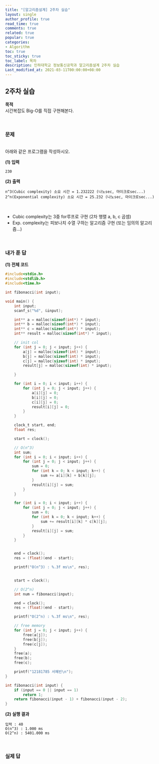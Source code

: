 ```yaml
---
title: "[알고리즘설계] 2주차 실습"
layout: single
author_profile: true
read_time: true
comments: true
related: true
popular: true
categories:
- Algorithm
toc: true
toc_sticky: true
toc_label: 목차
description: 인하대학교 정보통신공학과 알고리즘설계 2주차 실습
Last_modified_at: 2021-03-11T00:00:00+08:00
---
```


## 2주차 실습

**목적**<br>
시간복잡도 Big-O를 직접 구현해본다.

<br>

### 문제
<br>
아래와 같은 프로그램을 작성하시오.<br>

**(1) 입력**
```
230
```

**(2) 출력**
```
n^3(Cubic complexity) 소요 시간 = 1.232222 (나노sec, 마이크로sec...)
2^n(Exponential complexity) 소요 시간 = 25.232 (나노sec, 마이크로sec...)
```

<br>

* Cubic complexity는 3중 for루프로 구현 (2차 행렬 a, b, c 곱셈)
* Exp. complexity는 피보나치 수열 구하는 알고리즘 구현 (또는 임의의 알고리즘...)

<br>

### 내가 푼 답

**(1) 전체 코드**
```c
#include<stdio.h>
#include<stdlib.h>
#include<time.h>

int fibonacci(int input);

void main() {
	int input;
	scanf_s("%d", &input);

	int** a = malloc(sizeof(int*) * input);
	int** b = malloc(sizeof(int*) * input);
	int** c = malloc(sizeof(int*) * input);
	int** result = malloc(sizeof(int*) * input);

	// init col
	for (int j = 0; j < input; j++) {
		a[j] = malloc(sizeof(int) * input);
		b[j] = malloc(sizeof(int) * input);
		c[j] = malloc(sizeof(int) * input);
		result[j] = malloc(sizeof(int) * input);

	}

	for (int i = 0; i < input; i++) {
		for (int j = 0; j < input; j++) {
			a[i][j] = 0;
			b[i][j] = 0;
			c[i][j] = 0;
			result[i][j] = 0;
		}
	}

	clock_t start, end;
	float res;

	start = clock();

	// O(n^3)
	int sum;
	for (int i = 0; i < input; i++) {
		for (int j = 0; j < input; j++) {
			sum = 0;
			for (int k = 0; k < input; k++) {
				sum += a[i][k] + b[k][j];
			}
			result[i][j] = sum;
		}
	}

	for (int i = 0; i < input; i++) {
		for (int j = 0; j < input; j++) {
			sum = 0;
			for (int k = 0; k < input; k++) {
				sum += result[i][k] * c[k][j];
			}
			result[i][j] = sum;
		}
	}


	end = clock();
	res = (float)(end - start);

	printf("O(n^3) : %.3f ms\n", res);


	start = clock();

	// O(2^n)
	int num = fibonacci(input);

	end = clock();
	res = (float)(end - start);

	printf("O(2^n) : %.3f ms\n", res);

	// free memory
	for (int j = 0; j < input; j++) {
		free(a[j]);
		free(b[j]);
		free(c[j]);
	}
	free(a);
	free(b);
	free(c);

	printf("12181785 서혜빈\n");
}

int fibonacci(int input) {
	if (input == 0 || input == 1)
		return 1;
	return fibonacci(input - 1) + fibonacci(input - 2);
}
```

**(2) 실행 결과**
```
입력 : 40
O(n^3) : 1.000 ms
O(2^n) : 5401.000 ms
```
<br>

### 실제 답